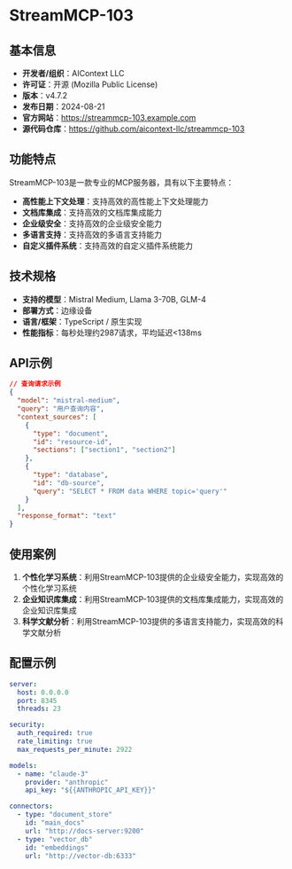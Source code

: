 # StreamMCP-103

## 基本信息

- **开发者/组织**：AIContext LLC
- **许可证**：开源 (Mozilla Public License)
- **版本**：v4.7.2
- **发布日期**：2024-08-21
- **官方网站**：https://streammcp-103.example.com
- **源代码仓库**：https://github.com/aicontext-llc/streammcp-103

## 功能特点

StreamMCP-103是一款专业的MCP服务器，具有以下主要特点：

- **高性能上下文处理**：支持高效的高性能上下文处理能力
- **文档库集成**：支持高效的文档库集成能力
- **企业级安全**：支持高效的企业级安全能力
- **多语言支持**：支持高效的多语言支持能力
- **自定义插件系统**：支持高效的自定义插件系统能力


## 技术规格

- **支持的模型**：Mistral Medium, Llama 3-70B, GLM-4
- **部署方式**：边缘设备
- **语言/框架**：TypeScript / 原生实现
- **性能指标**：每秒处理约2987请求，平均延迟<138ms

## API示例

```json
// 查询请求示例
{
  "model": "mistral-medium",
  "query": "用户查询内容",
  "context_sources": [
    {
      "type": "document",
      "id": "resource-id",
      "sections": ["section1", "section2"]
    },
    {
      "type": "database",
      "id": "db-source",
      "query": "SELECT * FROM data WHERE topic='query'"
    }
  ],
  "response_format": "text"
}
```

## 使用案例

1. **个性化学习系统**：利用StreamMCP-103提供的企业级安全能力，实现高效的个性化学习系统
2. **企业知识库集成**：利用StreamMCP-103提供的文档库集成能力，实现高效的企业知识库集成
3. **科学文献分析**：利用StreamMCP-103提供的多语言支持能力，实现高效的科学文献分析


## 配置示例

```yaml
server:
  host: 0.0.0.0
  port: 8345
  threads: 23

security:
  auth_required: true
  rate_limiting: true
  max_requests_per_minute: 2922

models:
  - name: "claude-3"
    provider: "anthropic"
    api_key: "${{ANTHROPIC_API_KEY}}"

connectors:
  - type: "document_store"
    id: "main_docs"
    url: "http://docs-server:9200"
  - type: "vector_db"
    id: "embeddings"
    url: "http://vector-db:6333"
```